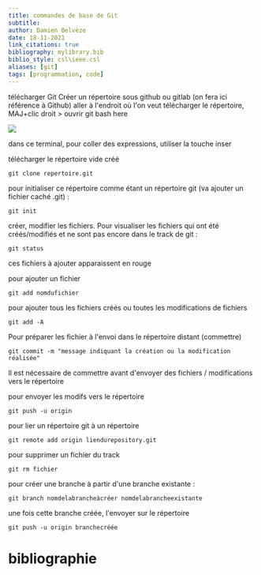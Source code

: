 ```yaml
---
title: commandes de base de Git
subtitle:
author: Damien Belvèze
date: 18-11-2021
link_citations: true
bibliography: mylibrary.bib
biblio_style: csl\ieee.csl
aliases: [git]
tags: [programmation, code]
---
```


télécharger Git
Créer un répertoire sous github ou gitlab (on fera ici référence à Github)
aller à l'endroit où l'on veut télécharger le répertoire, MAJ+clic droit > ouvrir git bash here

![](git_bash_here.png)

dans ce terminal, pour coller des expressions, utiliser la touche inser

télécharger le répertoire vide créé

``````git
git clone repertoire.git
``````

pour initialiser ce répertoire comme étant un répertoire git (va ajouter un fichier caché .git) : 
``````
git init
``````

créer, modifier les fichiers. 
Pour visualiser les fichiers qui ont été créés/modifiés et ne sont pas encore dans le track de git : 
``````
git status
``````
ces fichiers à ajouter apparaissent en rouge

pour ajouter un fichier

``````
git add nomdufichier
``````
pour ajouter tous les fichiers créés ou toutes les modifications de fichiers
``````
git add -A 
``````
Pour préparer les fichier à l'envoi dans le répertoire distant (commettre)
``````
git commit -m "message indiquant la création ou la modification réalisée"
``````
Il est nécessaire de commettre avant d'envoyer des fichiers / modifications vers le répertoire

pour envoyer les modifs vers le répertoire
``````
git push -u origin
``````
pour lier un répertoire git à un répertoire
``````
git remote add origin liendurepository.git
``````
pour supprimer un fichier du track
``````
git rm fichier
``````
pour créer une branche à partir d'une branche existante : 
``````
git branch nomdelabrancheàcréer nomdelabrancheexistante
``````
une fois cette branche créée, l'envoyer sur le répertoire
``````
git push -u origin branchecréée
``````









# bibliographie


